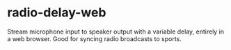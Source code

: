 # radio-delay-web
Stream microphone input to speaker output with a variable delay, entirely in a web browser.  Good for syncing radio broadcasts to sports.
